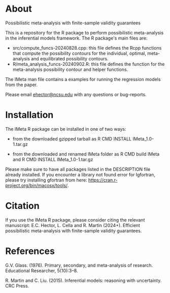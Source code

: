 # About
Possibilistic meta-analysis with finite-sample validity guarantees

This is a repository for the R package to perform possibilistic meta-analysis in the inferential models framework. The R package's main files are:

- src/compute_funcs-20240828.cpp: this file defines the Rcpp functions that compute the possibility contours for the individual, optimal, meta-analysis and equilibrated possibility contours.
- R/meta_analysis_funcs-20240902.R: this file defines the function for the meta-analysis possibility contour and helper functions.

The IMeta man file contains a examples for running the regression models from the paper.

Please email ehector@ncsu.edu with any questions or bug-reports.

# Installation

The IMeta R package can be installed in one of two ways:

- from the downloaded gzipped tarball as R CMD INSTALL IMeta_1.0-1.tar.gz

- from the downloaded and renamed IMeta folder as R CMD build IMeta and R CMD INSTALL IMeta_1.0-1.tar.gz

Please make sure to have all packages listed in the DESCRIPTION file already installed. If you encounter a library not found error for lgfortran, please try installing gfortran from here: https://cran.r-project.org/bin/macosx/tools/.

# Citation

If you use the IMeta R package, please consider citing the relevant manuscript: E.C. Hector, L. Cella and R. Martin (2024+). Efficient possibilistic meta-analysis with finite-sample validity guarantees.

# References

G.V. Glass. (1976). Primary, secondary, and meta-analysis of research. Educational Researcher, 5(10):3–8.

R. Martin and C. Liu. (2015). Inferential models: reasoning with uncertainty. CRC Press.
